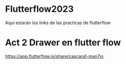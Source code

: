# Flutterflow2023
Aquí estarán los links de las practicas de flutterflow
# Act 2 Drawer en flutter flow
https://app.flutterflow.io/share/cascara1-man7io
